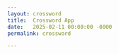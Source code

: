 ```yaml
---
layout: crossword
title:  Crossword App
date:   2025-02-11 00:00:00 -0000
permalink: crossword

---
```

